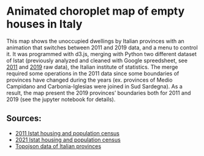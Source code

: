 # Animated choroplet map of empty houses in Italy
This map shows the unoccupied dwellings by Italian provinces with an animation that switches between 2011 and 2019 data, and a menu to control it. It was programmed with d3.js, merging with Python two different dataset of Istat (previously analyzed and cleaned with Google spreedsheet, see [2011](https://docs.google.com/spreadsheets/d/1-aK98x_evBIsakuV_yLzOtDu2ShSLwJT-9QgQU-yS3A/edit?usp=sharing) and [2019](https://docs.google.com/spreadsheets/d/1bGEKx3bTTivCBM8G-a5vTal71f0xz_HztmodrAeqNjk/edit?usp=sharing) raw data), the Italian institute of statistics. The merge required some operations in the 2011 data since some boundaries of provinces have changed during the years (ex. provinces of Medio Campidano and Carbonia-Iglesias were joined in Sud Sardegna). As a result, the map present the 2019 provinces’ boundaries both for 2011 and 2019 (see the jupyter notebook for details).

## Sources:
- [2011 Istat housing and population census](http://dati-censimentopopolazione.istat.it/index.aspx?queryid=11967) 
- [2021 Istat housing and population census](http://dati-censimentipermanenti.istat.it/?lang=en&SubSessionId=aa99f561-c6ec-4244-bb42-6ce2443efe16)
- [Topojson data of Italian provinces](https://github.com/openpolis/geojson-italy/blob/master/topojson/limits_IT_provinces.topo.json)

